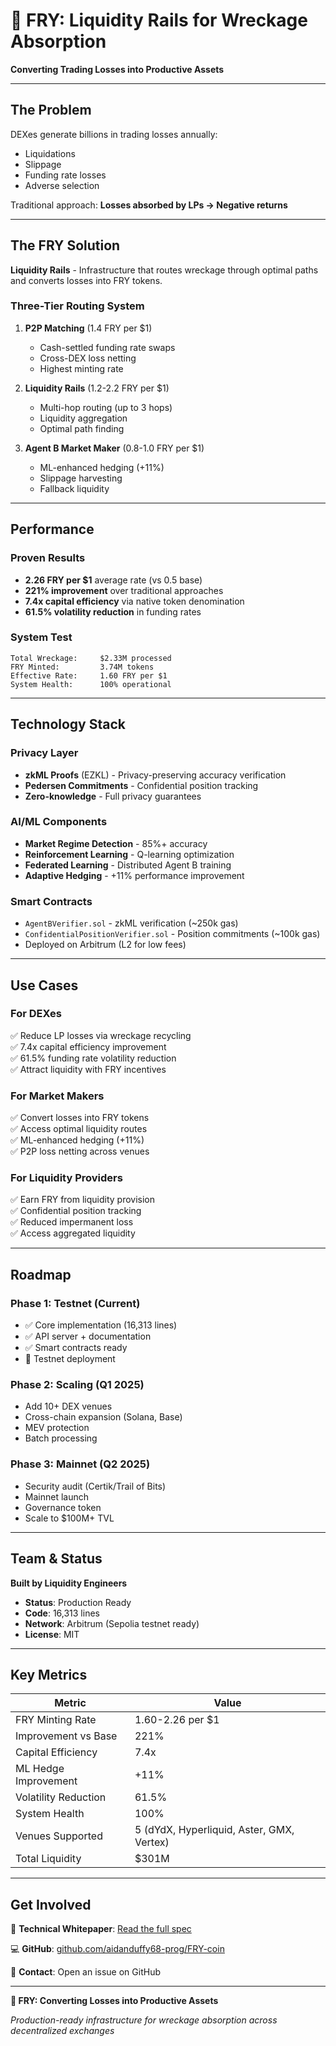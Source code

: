 # 🍟 FRY: Liquidity Rails for Wreckage Absorption

**Converting Trading Losses into Productive Assets**

---

## The Problem

DEXes generate billions in trading losses annually:
- Liquidations
- Slippage
- Funding rate losses
- Adverse selection

Traditional approach: **Losses absorbed by LPs → Negative returns**

---

## The FRY Solution

**Liquidity Rails** - Infrastructure that routes wreckage through optimal paths and converts losses into FRY tokens.

### Three-Tier Routing System

1. **P2P Matching** (1.4 FRY per $1)
   - Cash-settled funding rate swaps
   - Cross-DEX loss netting
   - Highest minting rate

2. **Liquidity Rails** (1.2-2.2 FRY per $1)
   - Multi-hop routing (up to 3 hops)
   - Liquidity aggregation
   - Optimal path finding

3. **Agent B Market Maker** (0.8-1.0 FRY per $1)
   - ML-enhanced hedging (+11%)
   - Slippage harvesting
   - Fallback liquidity

---

## Performance

### Proven Results
- **2.26 FRY per $1** average rate (vs 0.5 base)
- **221% improvement** over traditional approaches
- **7.4x capital efficiency** via native token denomination
- **61.5% volatility reduction** in funding rates

### System Test
```
Total Wreckage:     $2.33M processed
FRY Minted:         3.74M tokens
Effective Rate:     1.60 FRY per $1
System Health:      100% operational
```

---

## Technology Stack

### Privacy Layer
- **zkML Proofs** (EZKL) - Privacy-preserving accuracy verification
- **Pedersen Commitments** - Confidential position tracking
- **Zero-knowledge** - Full privacy guarantees

### AI/ML Components
- **Market Regime Detection** - 85%+ accuracy
- **Reinforcement Learning** - Q-learning optimization
- **Federated Learning** - Distributed Agent B training
- **Adaptive Hedging** - +11% performance improvement

### Smart Contracts
- `AgentBVerifier.sol` - zkML verification (~250k gas)
- `ConfidentialPositionVerifier.sol` - Position commitments (~100k gas)
- Deployed on Arbitrum (L2 for low fees)

---

## Use Cases

### For DEXes
✅ Reduce LP losses via wreckage recycling  
✅ 7.4x capital efficiency improvement  
✅ 61.5% funding rate volatility reduction  
✅ Attract liquidity with FRY incentives  

### For Market Makers
✅ Convert losses into FRY tokens  
✅ Access optimal liquidity routes  
✅ ML-enhanced hedging (+11%)  
✅ P2P loss netting across venues  

### For Liquidity Providers
✅ Earn FRY from liquidity provision  
✅ Confidential position tracking  
✅ Reduced impermanent loss  
✅ Access aggregated liquidity  

---

## Roadmap

### Phase 1: Testnet (Current)
- ✅ Core implementation (16,313 lines)
- ✅ API server + documentation
- ✅ Smart contracts ready
- 🔄 Testnet deployment

### Phase 2: Scaling (Q1 2025)
- Add 10+ DEX venues
- Cross-chain expansion (Solana, Base)
- MEV protection
- Batch processing

### Phase 3: Mainnet (Q2 2025)
- Security audit (Certik/Trail of Bits)
- Mainnet launch
- Governance token
- Scale to $100M+ TVL

---

## Team & Status

**Built by Liquidity Engineers**

- **Status**: Production Ready
- **Code**: 16,313 lines
- **Network**: Arbitrum (Sepolia testnet ready)
- **License**: MIT

---

## Key Metrics

| Metric | Value |
|--------|-------|
| FRY Minting Rate | 1.60-2.26 per $1 |
| Improvement vs Base | 221% |
| Capital Efficiency | 7.4x |
| ML Hedge Improvement | +11% |
| Volatility Reduction | 61.5% |
| System Health | 100% |
| Venues Supported | 5 (dYdX, Hyperliquid, Aster, GMX, Vertex) |
| Total Liquidity | $301M |

---

## Get Involved

📘 **Technical Whitepaper**: [Read the full spec](https://github.com/aidanduffy68-prog/FRY-coin/blob/main/liquidity-rails/docs/FRY_TECHNICAL_WHITEPAPER.md)

💻 **GitHub**: [github.com/aidanduffy68-prog/FRY-coin](https://github.com/aidanduffy68-prog/FRY-coin)

📧 **Contact**: Open an issue on GitHub

---

**🍟 FRY: Converting Losses into Productive Assets**

*Production-ready infrastructure for wreckage absorption across decentralized exchanges*
